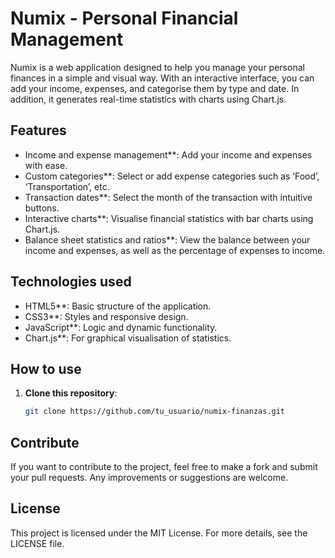 # Numix - Personal Financial Management

Numix is a web application designed to help you manage your personal finances in a simple and visual way. With an interactive interface, you can add your income, expenses, and categorise them by type and date. In addition, it generates real-time statistics with charts using Chart.js.

## Features

- Income and expense management**: Add your income and expenses with ease.
- Custom categories**: Select or add expense categories such as ‘Food’, ‘Transportation’, etc.
- Transaction dates**: Select the month of the transaction with intuitive buttons.
- Interactive charts**: Visualise financial statistics with bar charts using Chart.js.
- Balance sheet statistics and ratios**: View the balance between your income and expenses, as well as the percentage of expenses to income.

## Technologies used

- HTML5**: Basic structure of the application.
- CSS3**: Styles and responsive design.
- JavaScript**: Logic and dynamic functionality.
- Chart.js**: For graphical visualisation of statistics.

## How to use

1. **Clone this repository**:

   ```bash
   git clone https://github.com/tu_usuario/numix-finanzas.git

## Contribute
If you want to contribute to the project, feel free to make a fork and submit your pull requests. Any improvements or suggestions are welcome.

## License
This project is licensed under the MIT License. For more details, see the LICENSE file.
